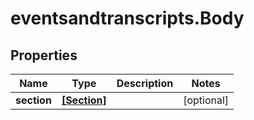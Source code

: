 # eventsandtranscripts.Body

## Properties

Name | Type | Description | Notes
------------ | ------------- | ------------- | -------------
**section** | [**[Section]**](Section.md) |  | [optional] 


